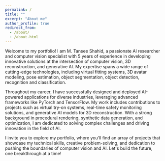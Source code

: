 ```yaml
---
permalink: /
title: ""
excerpt: "About me"
author_profile: true
redirect_from:
  - /about/
  - /about.html
---
```

Welcome to my portfolio! I am M. Tansee Shahid, a passionate AI researcher and computer vision specialist with 5 years of experience in developing innovative solutions at the intersection of computer vision, 3D reconstruction, and generative AI. My expertise spans a wide range of cutting-edge technologies, including virtual fitting systems, 3D avatar modeling, pose estimation, object segmentation, object detection, recognition and classification.

Throughout my career, I have successfully designed and deployed AI-powered applications for diverse industries, leveraging advanced frameworks like PyTorch and TensorFlow. My work includes contributions to projects such as virtual try-on systems, real-time safety monitoring solutions, and generative AI models for 3D reconstruction. With a strong background in procedural rendering, synthetic data generation, and optimization, I am dedicated to solving complex challenges and driving innovation in the field of AI.

I invite you to explore my portfolio, where you’ll find an array of projects that showcase my technical skills, creative problem-solving, and dedication to pushing the boundaries of computer vision and AI. Let's build the future, one breakthrough at a time!

<!--
5년간의 AI 연구 및 컴퓨터 비전 경험을 바탕으로, 컴퓨터 비전, 3D 재구성 및 생성 AI(Generative AI)의 교차점에서 혁신적인 솔루션을 개발하는 데 주력하고 있습니다.

저는 가상 피팅 시스템, 3D 아바타 모델링, 포즈 추정, 객체 분할, 객체 탐지, 인식 및 분류 등 다양한 컴퓨터 비전 기술을 전문적으로 다루고 있습니다.

제 경력 동안 PyTorch, TensorFlow와 같은 첨단 프레임워크를 활용하여 AI 기반 애플리케이션을 다양한 산업에 설계 및 배포해왔습니다. 주요 기여 분야로는 가상 피팅 시스템, 실시간 안전 모니터링 솔루션, 3D 재구성을 위한 생성 AI 모델 등이 있습니다. 또한, 프로시듀럴 렌더링, 합성 데이터 생성 및 최적화에 대한 깊은 이해를 바탕으로 복잡한 문제를 해결하고 AI 혁신을 주도하는 데 집중하고 있습니다.

이 포트폴리오에는 제 기술 역량, 문제 해결 능력, 그리고 컴퓨터 비전 및 AI 발전에 대한 열정을 보여주는 프로젝트들이 포함되어 있습니다.
한계를 넘어, 미래를 함께 만들어 갑시다.

💡 참고:
제 한국어 실력은 기본 수준입니다. 이 포트폴리오와 이력서는 번역 도구를 활용하여 작성하였습니다.
내용이 명확하지 않다면, **영어 버전(링크 참조)**을 확인해 주세요.

<a href="https://tanseefshahid.github.io/portfolio/">포트폴리오 링크</a>
-->